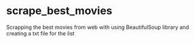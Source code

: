 # scrape_best_movies
Scrapping the best movies from web with using BeautifulSoup library and creating a txt file for the list
